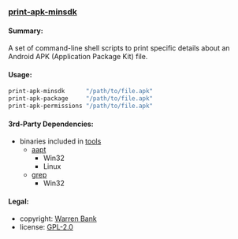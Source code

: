 ### [print-apk-minsdk](https://github.com/warren-bank/print-apk-minsdk)

#### Summary:

A set of command-line shell scripts to print specific details about an Android APK (Application Package Kit) file.

#### Usage:

```bash
print-apk-minsdk      "/path/to/file.apk"
print-apk-package     "/path/to/file.apk"
print-apk-permissions "/path/to/file.apk"
```

#### 3rd-Party Dependencies:

* binaries included in [tools](https://github.com/warren-bank/print-apk-minsdk/tree/master/tools)
  * [aapt](https://elinux.org/Android_aapt)
    * Win32
    * Linux
  * [grep](https://ss64.com/bash/grep.html)
    * Win32

#### Legal:

* copyright: [Warren Bank](https://github.com/warren-bank)
* license: [GPL-2.0](https://www.gnu.org/licenses/old-licenses/gpl-2.0.txt)
